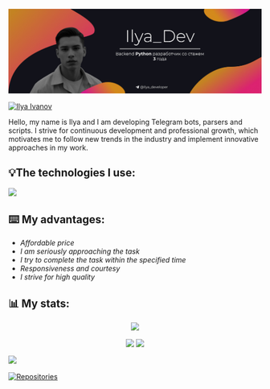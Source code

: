 <p align="center"><img src="https://github.com/Ilya-Digital/Ilya-Digital/blob/main/Banner_Dev.jpg"></img></p>

<a href="https://git.io/typing-svg"><img src="https://readme-typing-svg.demolab.com?font=Fira+Code&size=60&pause=500&color=FFFFFF&center=true&random=false&width=1200&height=120&lines=Ilya Ivanov" alt="Ilya Ivanov" /></a>

Hello, my name is Ilya and I am developing Telegram bots, parsers and scripts. I strive for continuous development and professional growth, which motivates me to follow new trends in the industry and implement innovative approaches in my work.

## 💡The technologies I use:

<div>
  <img src="https://skillicons.dev/icons?i=py,html,css,git,postgres,pycharm,sqlite,vscode,bash,bots,github,powershell,stackoverflow,">
</div>

## ⌨️ My advantages:

- *Affordable price*
- *I am seriously approaching the task*
- *I try to complete the task within the specified time*
- *Responsiveness and courtesy*
- *I strive for high quality*

## 📊 My stats:

<p align="center">
   <img src="http://github-profile-summary-cards.vercel.app/api/cards/profile-details?username=Ilya-Digital&theme=tokyonight">
</p>
<p align="center">
  <img src="https://github-profile-summary-cards.vercel.app/api/cards/stats?username=Ilya-Digital&theme=tokyonight">
  <img src="https://github-profile-summary-cards.vercel.app/api/cards/productive-time?username=Ilya-Digital&theme=tokyonight">
</p>

<img src="https://user-images.githubusercontent.com/74038190/225813708-98b745f2-7d22-48cf-9150-083f1b00d6c9.gif">

<a href="https://git.io/typing-svg"><img src="https://readme-typing-svg.demolab.com?font=Fira+Code&size=60&pause=500&color=FFFFFF&center=true&random=false&width=1200&height=120&lines=Repositories" alt="Repositories" /></a>
